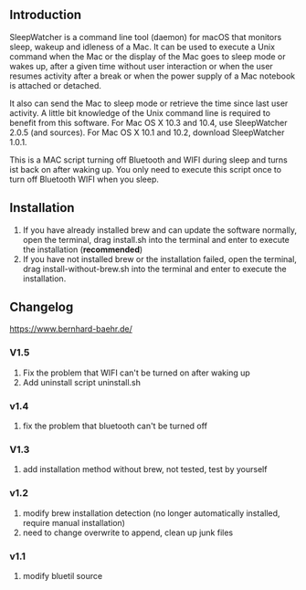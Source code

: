 ## Introduction

SleepWatcher is a command line tool (daemon) for macOS that monitors sleep, wakeup and idleness of a Mac. It can be used to execute a Unix command when the Mac or the display of the Mac goes to sleep mode or wakes up, after a given time without user interaction or when the user resumes activity after a break or when the power supply of a Mac notebook is attached or detached. 

It also can send the Mac to sleep mode or retrieve the time since last user activity. A little bit knowledge of the Unix command line is required to benefit from this software. For Mac OS X 10.3 and 10.4, use SleepWatcher 2.0.5 (and sources). For Mac OS X 10.1 and 10.2, download SleepWatcher 1.0.1. 

This is a MAC script turning off Bluetooth and WIFI during sleep and turns ist back on after waking up. You only need to execute this script once to turn off Bluetooth WIFI when you sleep.

## Installation

1. If you have already installed brew and can update the software normally, open the terminal, drag install.sh into the terminal and enter to execute the installation (**recommended**)
2. If you have not installed brew or the installation failed, open the terminal, drag install-without-brew.sh into the terminal and enter to execute the installation.

## Changelog

https://www.bernhard-baehr.de/

### V1.5

 1. Fix the problem that WIFI can't be turned on after waking up  
 2. Add uninstall script uninstall.sh

### v1.4

1. fix the problem that bluetooth can't be turned off

### V1.3

1. add installation method without brew, not tested, test by yourself

### v1.2

1. modify brew installation detection (no longer automatically installed, require manual installation)
2. need to change overwrite to append, clean up junk files

### v1.1 
1. modify bluetil source